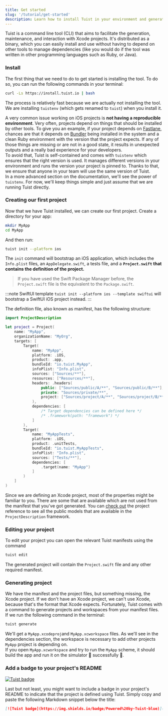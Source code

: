 ```yaml
---
title: Get started
slug: '/tutorial/get-started'
description: Learn how to install Tuist in your environment and generate your first project.
---
```


Tuist is a command line tool \(CLI\) that aims to facilitate the generation, maintenance, and interaction with Xcode projects. It's distributed as a binary, which you can easily install and use without having to depend on other tools to manage dependencies \(like you would do if the tool was written in other programming languages such as Ruby, or Java\).

### Install

The first thing that we need to do to get started is installing the tool. To do so, you can run the following commands in your terminal:

```bash
curl -Ls https://install.tuist.io | bash
```

The process is relatively fast because we are actually not installing the tool. We are installing `tuistenv` \(which gets renamed to `tuist`\) when you install it.

A very common issue working on iOS projects is **not having a reproducible environment**. Very often, projects depend on things that should be installed by other tools. To give you an example, if your project depends on [Fastlane](https://fastlane.tools/), chances are that it depends on [Bundler](https://bundler.io/) being installed in the system and a clean Ruby environment with the version that the project expects. If any of those things are missing or are not in a good state, it results in unexpected outputs and a really bad experience for your developers.  
To avoid that, Tuist is self-contained and comes with `tuistenv` which ensures that the right version is used. It manages different versions in your environment and runs the version your project is pinned to. Thanks to that, we ensure that anyone in your team will use the same version of Tuist.  
In a more advanced section on the documentation, we'll see the power of `tuistenv`. For now, we'll keep things simple and just assume that we are running Tuist directly.

### Creating our first project

Now that we have Tuist installed, we can create our first project. Create a directory for your app:

```bash
mkdir MyApp
cd MyApp
```

And then run:

```bash
tuist init --platform ios
```

The `init` command will bootstrap an iOS application, which includes the `Info.plist` files, an `AppDelegate.swift`, a tests file, and a **`Project.swift` that contains the definition of the project.**

> If you have used the Swift Package Manager before, the `Project.swift` file is the equivalent to the `Package.swift`.

:::note SwiftUI template
`tuist init --platform ios --template swiftui` will bootstrap a SwiftUI iOS project instead.
:::

The definition file, also known as manifest, has the following structure:

```swift
import ProjectDescription

let project = Project(
    name: "MyApp",
    organizationName: "MyOrg",
    targets: [
        Target(
            name: "MyApp",
            platform: .iOS,
            product: .app,
            bundleId: "io.tuist.MyApp",
            infoPlist: "Info.plist",
            sources: ["Sources/**"],
            resources: ["Resources/**"],
            headers: .headers(
                public: ["Sources/public/A/**", "Sources/public/B/**"],
                private: "Sources/private/**",
                project: ["Sources/project/A/**", "Sources/project/B/**"]
            ),
            dependencies: [
                /* Target dependencies can be defined here */
                /* .framework(path: "framework") */
            ]
        ),
        Target(
            name: "MyAppTests",
            platform: .iOS,
            product: .unitTests,
            bundleId: "io.tuist.MyAppTests",
            infoPlist: "Info.plist",
            sources: ["Tests/**"],
            dependencies: [
                .target(name: "MyApp")
            ]
        )
    ]
)
```

Since we are defining an Xcode project, most of the properties might be familiar to you. There are some that are available which are not used from the manifest that you've got generated. You can [check out](../manifests/project.md) the project reference to see all the public models that are available in the `ProjectDescription` framework.

### Editing your project

To edit your project you can open the relevant Tuist manifests using the command

```bash
tuist edit
```

The generated project will contain the `Project.swift` file and any other required manifest.

### Generating project

We have the manifest and the project files, but something missing, the Xcode project. If we don't have an Xcode project, we can't use Xcode, because that's the format that Xcode expects. Fortunately, Tuist comes with a command to generate projects and workspaces from your manifest files. If we run the following command in the terminal:

```bash
tuist generate
```

We'll get a `MyApp.xcodeproj`and `MyApp.xcworkspace` files. As we'll see in the dependencies section, the workspace is necessary to add other projects `MyApp` project is depending on.  
If you open `MyApp.xcworkspace` and try to run the `MyApp` scheme, it should build the app and run it on the simulator 📱 successfully 🎉.

### Add a badge to your project's README

[![Tuist badge](https://img.shields.io/badge/Powered%20by-Tuist-blue)](https://tuist.io)

Last but not least, you might want to include a badge in your project's README to indicate that the project is defined using Tuist. Simply copy and paste the following Markdown snippet below the title:

```md
[![Tuist badge](https://img.shields.io/badge/Powered%20by-Tuist-blue)](https://tuist.io)
```

